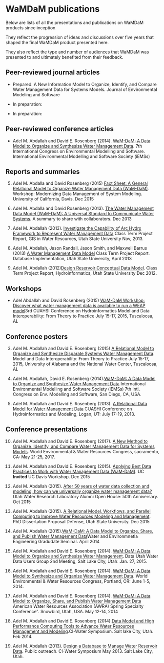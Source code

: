 # WaMDaM publications  
Below are lists of all the presentations and publications on WaMDaM products since inception.  

They reflect the progression of ideas and discussions over five years that shaped the final WaMDaM product presented here.  

They also reflect the type and number of audiences that WaMDaM was presented to and ultimately benefited from their feedback.    
  
 
## Peer-reviewed journal articles   
* Prepared: A New Information Model to Organize, Identify, and Compare Water Management Data
for Systems Models. Journal of Environmental Modeling and Software  

* In preparation:
 
* In preparation:


## Peer-reviewed conference articles   
* Adel M. Abdallah and David E. Rosenberg (2014). [WaM-DaM: A Data Model to Organize and Synthesize Water Management Data][1]. 7th International Congress on Environmental Modelling and Software. International Environmental Modelling and Software Society (iEMSs)

[1]:https://github.com/WamdamProject/WaMDaM_Publications/raw/master/Files/Writings/04iemss2014_submission_406.pdf



## Reports and summaries 

5.  Adel M. Abdalla and David Rosenberg (2015) [Fact Sheet: A General Relational Model to Organize Water Management Data
(WaM-DaM)][6]. Workshop: Modernizing Data Management of System Modeling. University of California, Davis. Dec 2015 
  
4.  Adel M. Abdalla and David Rosenberg (2013). [The Water Management Data Model (WaM-DaM): A Universal Standard to Communicate Water Systems][5]. A summary to share with collaborators. Dec 2013

3.  Adel M. Abdallah (2013). [Investigate the Capability of Arc Hydro Framework to Represent Water Management Data][4] Class Term Project Report, GIS in Water Resources, Utah State University Nov, 2013.

2.  Adel M. Abdallah, Jason Randall, Jason Smith, and Maxwell Barrus (2013) [A Water Management Data Model][3] Class Term Project Report. Database Implementation, Utah State University, April 2013	

1.  Adel M. Abdallah (2012)[Design Reservoir Conceptual Data Model][2]. Class Term Project Report, Hydroinformatics, Utah State University Dec 2012.

[2]:https://github.com/WamdamProject/WaMDaM_Publications/raw/master/Files/Writings/01Design_Reservoir_Conceptual_Data_Model_Adel.pdf
[3]:https://github.com/WamdamProject/WaMDaM_Publications/raw/master/Files/Writings/02Water_Management_Data_Model.pdf
[4]:https://github.com/WamdamProject/WaMDaM_Publications/raw/master/Files/Writings/03ArcHydro_Project.pdf
[5]:https://github.com/WamdamProject/WaMDaM_Publications/raw/master/Files/Writings/05aM-DaM_Summary_Dec_2013.pdf
[6]:https://github.com/WamdamProject/WaMDaM_Publications/raw/master/Files/Writings/06WaM-DaM_FactSheet.pdf

## Workshops  
* Adel Abdallah and David Rosenberg (2015) [WaM-DaM Workshop: Discover what water management data is available to run a WEAP model][8]3rd CUAHSI Conference on Hydroinformatics Model and Data Interoperability: From Theory to Practice July 15-17, 2015, Tuscaloosa, AL  


[8]:https://github.com/WamdamProject/WaMDaM_Publications/tree/master/Files/Workshops/CUAHSI_Conf_2015


## Conference posters  
3. Adel M. Abdallah and David E. Rosenberg (2015) [A Relational Model to Organize and Synthesize Disparate Systems Water Management Data][12]. Model and Data Interoperability: From Theory to Practice July 15-17, 2015, University of Alabama and the National Water Center, Tuscaloosa, AL  
 
2. Adel M. Abdallah, David E. Rosenberg (2014).[WaM-DaM: A Data Model to Organize and Synthesize Water Management Data][11]  International Environmental Modelling and Software Society (iEMSs) 7th Intl. Congress on Env. Modelling and Software, San Diego, CA, USA.  
 
1. Adel M. Abdallah and David E. Rosenberg (2013). [A Relational Data Model for Water Management Data][10] CUASHI Conference on Hydroinformatics and Modeling, Logan, UT: July 17-19, 2013. 

[10]:https://github.com/WamdamProject/WaMDaM_Publications/raw/master/Files/Posters/01CUAHSI2013_WaM-DaM.pptx
[11]:https://github.com/WamdamProject/WaMDaM_Publications/raw/master/Files/Posters/02iEMSs_2014_Poster.pptx
[12]:https://github.com/WamdamProject/WaMDaM_Publications/raw/master/Files/Posters/03CUAHSI2015Final.pptx


## Conference presentations 
10.  Adel M. Abdallah and David E. Rosenberg (2017). [A New Method to Organize, Identify, and Compare Water Management Data for Systems Models][25]. World Environmental & Water Resources Congress, sacramento, CA: May 21-25, 2017.

9. Adel M. Abdallah and David E. Rosenberg (2015). [Applying Best Data Practices to Work with Water Management Data (WaM-DaM)][28]. UC **Invited** UC Davis Workshop. Dec 2015

8. Adel M. Abdallah (2015). [After 50 years of water data collection and modeling, how can we universally organize water management data?][21] Utah Water Research Laboratory Alumni Open House: 50th Anniversary. Oct 2015  

7. Adel M. Abdallah (2015). [A Relational Model, Workflows, and Parallel Computing to Improve Water Resources Modeling and Management][23]. PhD Dissertation Proposal Defense, Utah State University. Dec 2015

6. Adel M. Abdallah (2015).[WaM-DaM: A Data Model to Organize, Share, and Publish Water Management Data][29]Water and Environmnetla Engineering Gradudate Seminar. April 2014 

5. Adel M. Abdallah and David E. Rosenberg (2014). [WaM-DaM: A Data Model to Organize and Synthesize Water Management][22]. Data Utah Water Data Users Group 2nd Meeting, Salt Lake City, Utah: Jan. 27, 2015.

4. Adel M. Abdallah and David E. Rosenberg (2014). [WaM-DaM: A Data Model to Synthesize and Organize Water Management Data][20]. World Environmental & Water Resources Congress, Portland, OR: June 1-5, 2014.

3. Adel M. Abdallah and David E. Rosenberg (2014). [WaM-DaM: A Data Model to Organize, Share, and Publish Water Management Data][26] American Water Resources Association (AWRA) Spring Specialty Conference". Snowbird, Utah, USA. May 12-14, 2014

2. Adel M. Abdallah and David E. Rosenberg (2014).[Data Model and High Performance Computing Tools to Advance Water Resources Management and Modeling][24].CI-Water Symposium. Salt lake City, Utah. Feb 2014. 

1. Adel M. Abdallah (2013). [Design a Database to Manage Water Reservoir Data][27]. Public outreach. CI-Water Symposium May 2013. Salt Lake City, Utah. 


[20]:https://github.com/WamdamProject/WaMDaM_Publications/raw/master/Files/Presentations/04AbdallahRosenberg-WaMDaM-EWRI-June2014.pptx
[21]:https://github.com/WamdamProject/WaMDaM_Publications/raw/master/Files/Presentations/08WaterLabOpenHouse.pptx
[22]:https://github.com/WamdamProject/WaMDaM_Publications/raw/master/Files/Presentations/07WaM-DaM_UWUG.pptx
[23]:https://github.com/WamdamProject/WaMDaM_Publications/raw/master/Files/Presentations/05ProposalDefenseDec3_final.pptx
[24]: https://github.com/WamdamProject/WaMDaM_Publications/raw/master/Files/Presentations/10CIWater_Feb2014%20meeting%20Adel%20Abdallah.pptx
[25]:https://github.com/WamdamProject/WaMDaM_Publications/raw/master/Files/Presentations/09WaMDaM_EWRI_2017_May22.pptx
[26]:https://github.com/WamdamProject/WaMDaM_Publications/raw/master/Files/Presentations/03AWRA2015.pptx
[27]:https://github.com/WamdamProject/WaMDaM_Publications/raw/master/Files/Presentations/01Design_Database_to_Manage_Water_Reservoir_Data.pptx
[28]:https://github.com/WamdamProject/WaMDaM_Publications/raw/master/Files/Presentations/06UCDavis_Workshop_Dec2015Final.pptx   
[29]:https://github.com/WamdamProject/WaMDaM_Publications/blob/master/Files/Presentations/02Oral%20Defense%20WaMDAM%20April%203rd2014.pptx
